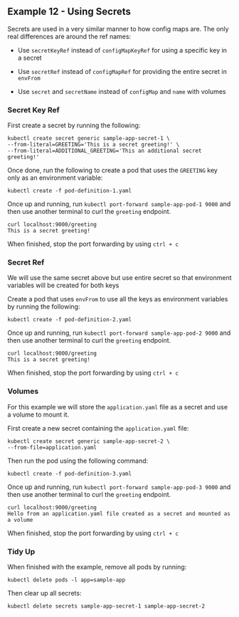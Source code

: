 ## Example 12 - Using Secrets

Secrets are used in a very similar manner to how config maps are. The only real differences are around the ref names:

- Use `secretKeyRef` instead of `configMapKeyRef` for using a specific key in a secret

- Use `secretRef` instead of `configMapRef` for providing the entire secret in `envFrom`

- Use `secret` and `secretName` instead of `configMap` and `name` with volumes

### Secret Key Ref

First create a secret by running the following:

```
kubectl create secret generic sample-app-secret-1 \
--from-literal=GREETING='This is a secret greeting!' \
--from-literal=ADDITIONAL_GREETING='This an additional secret greeting!'
```

Once done, run the following to create a pod that uses the `GREETING` key only as an environment variable:

`kubectl create -f pod-definition-1.yaml`

Once up and running, run `kubectl port-forward sample-app-pod-1 9000` and then use another terminal to curl the `greeting` endpoint. 

```
curl localhost:9000/greeting
This is a secret greeting!
```

When finished, stop the port forwarding by using `ctrl + c`

### Secret Ref

We will use the same secret above but use entire secret so that environment variables will be created for both keys

Create a pod that uses `envFrom` to use all the keys as environment variables by running the following:

`kubectl create -f pod-definition-2.yaml`

Once up and running, run `kubectl port-forward sample-app-pod-2 9000` and then use another terminal to curl the `greeting` endpoint. 

```
curl localhost:9000/greeting
This is a secret greeting!
```

When finished, stop the port forwarding by using `ctrl + c`

### Volumes

For this example we will store the `application.yaml` file as a secret and use a volume to mount it.

First create a new secret containing the `application.yaml` file:

```
kubectl create secret generic sample-app-secret-2 \
--from-file=application.yaml
```

Then run the pod using the following command:

`kubectl create -f pod-definition-3.yaml`

Once up and running, run `kubectl port-forward sample-app-pod-3 9000` and then use another terminal to curl the `greeting` endpoint. 

```
curl localhost:9000/greeting
Hello from an application.yaml file created as a secret and mounted as a volume
```

When finished, stop the port forwarding by using `ctrl + c`

### Tidy Up

When finished with the example, remove all pods by running:

`kubectl delete pods -l app=sample-app`

Then clear up all secrets:

`kubectl delete secrets sample-app-secret-1 sample-app-secret-2`









